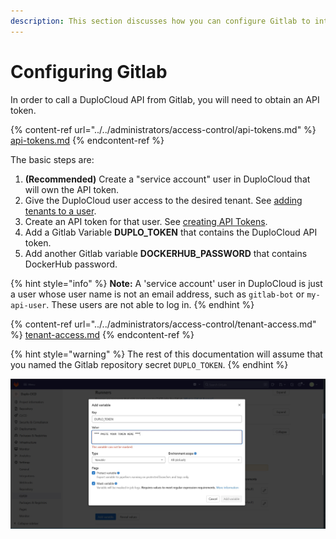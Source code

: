 ```yaml
---
description: This section discusses how you can configure Gitlab to integrate with Duplo
---
```


# Configuring Gitlab

In order to call a DuploCloud API from Gitlab, you will need to obtain an API token.

{% content-ref url="../../administrators/access-control/api-tokens.md" %}
[api-tokens.md](../../administrators/access-control/api-tokens.md)
{% endcontent-ref %}

The basic steps are:

1. **(Recommended)** Create a "service account" user in DuploCloud that will own the API token.
2. Give the DuploCloud user access to the desired tenant. See [adding tenants to a user](../../administrators/access-control/tenant-access.md#adding-tenant-access-for-a-user).
3. Create an API token for that user. See [creating API Tokens](../../administrators/access-control/api-tokens.md).
4. Add a Gitlab Variable **DUPLO\_TOKEN** that contains the DuploCloud API token.&#x20;
5. Add another Gitlab variable **DOCKERHUB\_PASSWORD** that contains DockerHub password.

{% hint style="info" %}
**Note:** A 'service account' user in DuploCloud is just a user whose user name is not an email address, such as `gitlab-bot` or `my-api-user`. These users are not able to log in.
{% endhint %}

{% content-ref url="../../administrators/access-control/tenant-access.md" %}
[tenant-access.md](../../administrators/access-control/tenant-access.md)
{% endcontent-ref %}

{% hint style="warning" %}
The rest of this documentation will assume that you named the Gitlab repository secret `DUPLO_TOKEN`.
{% endhint %}

![](../../.gitbook/assets/gitlab-var.jpg)
